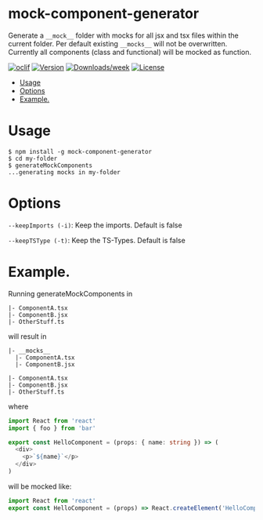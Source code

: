 mock-component-generator
=============

Generate a `__mock__` folder with mocks for all jsx and tsx files within the current folder.
Per default existing `__mocks__` will not be overwritten.
Currently all components (class and functional) will be mocked as function.

[![oclif](https://img.shields.io/badge/cli-oclif-brightgreen.svg)](https://oclif.io)
[![Version](https://img.shields.io/npm/v/mockGenerator.svg)](https://www.npmjs.com/package/mock-component-generator)
[![Downloads/week](https://img.shields.io/npm/dw/mockGenerator.svg)](https://www.npmjs.com/package/mock-component-generator)
[![License](https://img.shields.io/npm/l/mockGenerator.svg)](https://github.com/0akl3y/mock-component-generatorr/blob/master/package.json)

<!-- toc -->
* [Usage](#usage)
* [Options](#options)
* [Example.](#example)
<!-- tocstop -->

# Usage
<!-- usage -->
```sh-session
$ npm install -g mock-component-generator
$ cd my-folder
$ generateMockComponents
...generating mocks in my-folder
```
<!-- usagestop -->

# Options
<!-- options -->

`--keepImports (-i)`: Keep the imports. Default is false

`--keepTSType (-t)`: Keep the TS-Types. Default is false 

<!-- optionsstop -->

# Example. 
<!-- example -->
Running generateMockComponents in 
```
|- ComponentA.tsx
|- ComponentB.jsx
|- OtherStuff.ts
```
will result in
```
|- __mocks__
  |- ComponentA.tsx
  |- ComponentB.jsx

|- ComponentA.tsx
|- ComponentB.jsx
|- OtherStuff.ts
```

where

```typescript 
import React from 'react'
import { foo } from 'bar'

export const HelloComponent = (props: { name: string }) => (
  <div>
    <p>`${name}`</p>
  </div>
)
```
will be mocked like:

```typescript 
import React from 'react'
export const HelloComponent = (props) => React.createElement('HelloComponent', props)
```

<!-- examplestop -->

